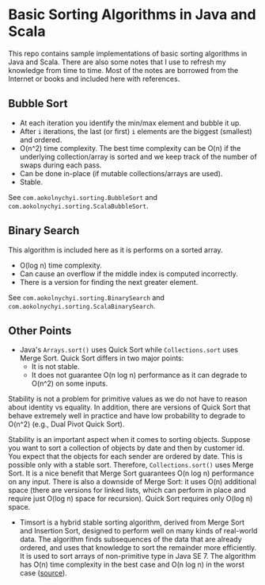 # Basic Sorting Algorithms in Java and Scala

This repo contains sample implementations of basic sorting algorithms in Java and Scala.
There are also some notes that I use to refresh my knowledge from time to time. Most of the notes
are borrowed from the Internet or books and included here with references.


## Bubble Sort

- At each iteration you identify the min/max element and bubble it up.
- After ``i`` iterations, the last (or first) ``i`` elements are the biggest (smallest) and ordered.
- O(n^2) time complexity. The best time complexity can be O(n) if the underlying collection/array
is sorted and we keep track of the number of swaps during each pass.
- Can be done in-place (if mutable collections/arrays are used).
- Stable.

See ``com.aokolnychyi.sorting.BubbleSort`` and ``com.aokolnychyi.sorting.ScalaBubbleSort``.

## Binary Search

This algorithm is included here as it is performs on a sorted array.

- O(log n) time complexity.
- Can cause an overflow if the middle index is computed incorrectly.
- There is a version for finding the next greater element.

See ``com.aokolnychyi.sorting.BinarySearch`` and ``com.aokolnychyi.sorting.ScalaBinarySearch``.

## Other Points

- Java's ``Arrays.sort()`` uses Quick Sort while ``Collections.sort`` uses Merge Sort. Quick Sort
differs in two major points:
    - It is not stable.
    - It does not guarantee O(n log n) performance as it can degrade to O(n^2) on some inputs.

Stability is not a problem for primitive values as we do not have to reason about identity vs
equality. In addition, there are versions of Quick Sort that behave extremely well in practice
and have low probability to degrade to O(n^2) (e.g., Dual Pivot Quick Sort).

Stability is an important aspect when it comes to sorting objects. Suppose you want to sort a
collection of objects by date and then by customer id. You expect that the objects for each sender
are ordered by date. This is possible only with a stable sort. Therefore, ``Collections.sort()``
uses Merge Sort. It is a nice benefit that Merge Sort guarantees O(n log n) performance on any
input. There is also a downside of Merge Sort: it uses O(n) additional space (there are versions
for linked lists, which can perform in place and require just O(log n) space for recursion).
Quick Sort requires only O(log n) space.

- Timsort is a hybrid stable sorting algorithm, derived from Merge Sort and Insertion Sort,
designed to perform well on many kinds of real-world data. The algorithm finds subsequences of the
data that are already ordered, and uses that knowledge to sort the remainder more efficiently.
It is used to sort arrays of non-primitive type in Java SE 7. The algorithm has O(n) time
complexity in the best case and O(n log n) in the worst case ([source](https://en.wikipedia.org/wiki/Timsort)).
